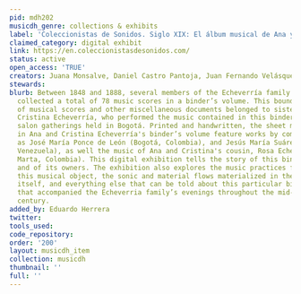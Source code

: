```yaml
---
pid: mdh202
musicdh_genre: collections & exhibits
label: 'Coleccionistas de Sonidos. Siglo XIX: El álbum musical de Ana y Cristina Echeverría'
claimed_category: digital exhibit
link: https://en.coleccionistasdesonidos.com/
status: active
open_access: 'TRUE'
creators: Juana Monsalve, Daniel Castro Pantoja, Juan Fernando Velásquez, Rondy Torres
stewards: 
blurb: Between 1848 and 1888, several members of the Echeverría family compiled and
  collected a total of 78 music scores in a binder’s volume. This bound collection
  of musical scores and other miscellaneous documents belonged to sisters Ana and
  Cristina Echeverría, who performed the music contained in this binder’s volume at
  salon gatherings held in Bogotá. Printed and handwritten, the sheet music found
  in Ana and Cristina Echeverría's binder’s volume feature works by composers such
  as José María Ponce de León (Bogotá, Colombia), and Jesús María Suárez (Caracas,
  Venezuela), as well the music of Ana and Cristina's cousin, Rosa Echeverría (Santa
  Marta, Colombia). This digital exhibition tells the story of this binder’s volume
  and of its owners. The exhibition also explores the music practices formed around
  this musical object, the sonic and material flows materialized in the sheet music
  itself, and everything else that can be told about this particular binder’s volume
  that accompanied the Echeverria family’s evenings throughout the mid-to-late 19th
  century.
added_by: Eduardo Herrera
twitter: 
tools_used: 
code_repository: 
order: '200'
layout: musicdh_item
collection: musicdh
thumbnail: ''
full: ''
---
```

